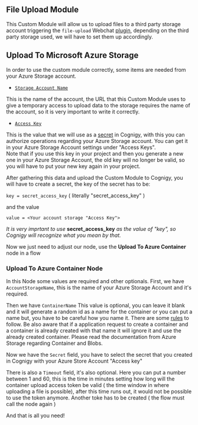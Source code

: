 ## File Upload Module

This Custom Module will allow us to upload files to a third party storage account triggering the ``file-upload`` Webchat [plugin](https://github.com/Cognigy/WebchatPlugins/tree/master/plugins/file-upload), depending on the third party storage used, we will have to set them up accordingly.

## Upload To Microsoft Azure Storage

In order to use the custom module correctly, some items are needed from your Azure Storage account.

* [``Storage Account Name``](https://docs.microsoft.com/en-us/azure/storage/common/storage-account-overview)

This is the name of the account, the URL that this Custom Module uses to give a temporary access to upload data to the storage requires the name of the account, so it is very important to write it correctly.  

* [``Access Key``](https://docs.microsoft.com/en-us/azure/storage/common/storage-account-manage)

This is the value that we will use as a [secret](https://docs.cognigy.com/docs/secrets) in Cognigy, with this you can authorize operations regarding your Azure  Storage account. You can get it in your Azure Storage Account settings under "Access Keys".  
Note that if you use this key in your project and then you generate a new one in your Azure Storage Account, the old key will no longer be valid, so you will have to put your new key again in your project.

After gathering this data and upload the Custom Module to Cognigy, you will have to create a secret, the key of the secret has to be: 

``key = secret_access_key``  ( literally "secret_access_key" )
 
 and the value  
 
 ``value = <Your account storage "Access Key">``
 
*It is very imprtant to use* **secret_access_key** *as the value of "key", so Cognigy will recognize what you mean by that.*

Now we just need to adjust our node, use the **Upload To Azure Container** node in a flow 

### Upload To Azure Container Node

In this Node some values are required and other optionals. First, we have ``AccountStorageName``, this is the name of your Azure Storage Account and it's required.

Then we have ``ContainerName`` This value is optional, you can leave it blank and it will generate a random id as a name for the container or you can put a name but, you have to be careful how you name it. There are some [rules](https://docs.microsoft.com/en-us/rest/api/storageservices/naming-and-referencing-containers--blobs--and-metadata) to follow. Be also aware that if a application request to create a container and a container is already created with that name it will ignore it and use the already created container. Please read the documentation from Azure Storage regarding Container and Blobs.

Now we have the ``Secret`` field, you have to select the secret that you created in Cognigy with your Azure Store Account "Access key"

There is also a ``Timeout`` field, it's also optional. Here you can put a number between 1 and 60, this is the time in minutes setting how long will the container upload access token be valid ( the time window in where uploading a file is possible), after this time runs out, it would not be possible to use the token anymore. Another toke has to be created ( the flow must call the node again )

And that is all you need!
